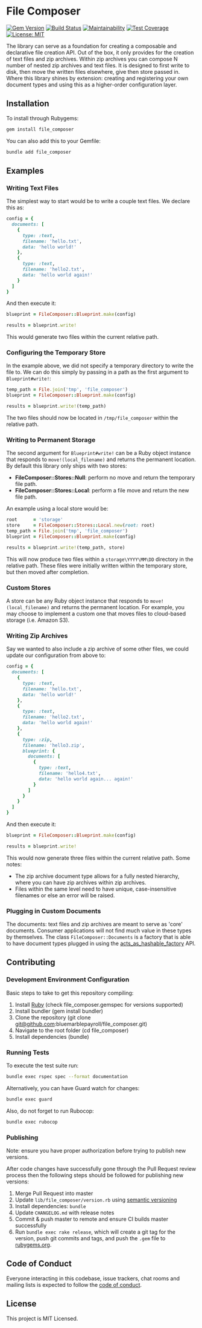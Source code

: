# File Composer

[![Gem Version](https://badge.fury.io/rb/file_composer.svg)](https://badge.fury.io/rb/file_composer) [![Build Status](https://travis-ci.org/bluemarblepayroll/file_composer.svg?branch=master)](https://travis-ci.org/bluemarblepayroll/file_composer) [![Maintainability](https://api.codeclimate.com/v1/badges/5360d687b0e93a4c7cf5/maintainability)](https://codeclimate.com/github/bluemarblepayroll/file_composer/maintainability) [![Test Coverage](https://api.codeclimate.com/v1/badges/5360d687b0e93a4c7cf5/test_coverage)](https://codeclimate.com/github/bluemarblepayroll/file_composer/test_coverage) [![License: MIT](https://img.shields.io/badge/License-MIT-yellow.svg)](https://opensource.org/licenses/MIT)

The library can serve as a foundation for creating a composable and declarative file creation API.  Out of the box, it only provides for the creation of text files and zip archives.  Within zip archives you can compose N number of nested zip archives and text files.  It is designed to first write to disk, then move the written files elsewhere, give then store passed in.  Where this library shines by extension: creating and registering your own document types and using this as a higher-order configuration layer.

## Installation

To install through Rubygems:

````bash
gem install file_composer
````

You can also add this to your Gemfile:

````bash
bundle add file_composer
````

## Examples

### Writing Text Files

The simplest way to start would be to write a couple text files.  We declare this as:

````ruby
config = {
  documents: [
    {
      type: :text,
      filename: 'hello.txt',
      data: 'hello world!'
    },
    {
      type: :text,
      filename: 'hello2.txt',
      data: 'hello world again!'
    }
  ]
}
````

And then execute it:

````ruby
blueprint = FileComposer::Blueprint.make(config)

results = blueprint.write!
````

This would generate two files within the current relative path.

### Configuring the Temporary Store

In the example above, we did not specify a temporary directory to write the file to.  We can do this simply by passing in a path as the first argument to `Blueprint#write!`:

````ruby
temp_path = File.join('tmp', 'file_composer')
blueprint = FileComposer::Blueprint.make(config)

results = blueprint.write!(temp_path)
````

The two files should now be located in `/tmp/file_composer` within the relative path.

### Writing to Permanent Storage

The second argument for `Blueprint#write!` can be a Ruby object instance that responds to `move!(local_filename)` and returns the permanent location.  By default this library only ships with two stores:

* **FileComposer::Stores::Null**: perform no move and return the temporary file path.
* **FileComposer::Stores::Local**: perform a file move and return the new file path.

An example using a local store would be:

````ruby
root      = 'storage'
store     = FileComposer::Stores::Local.new(root: root)
temp_path = File.join('tmp', 'file_composer')
blueprint = FileComposer::Blueprint.make(config)

results = blueprint.write!(temp_path, store)
````

This will now produce two files within a `storage\YYYY\MM\DD` directory in the relative path.  These files were initially written within the temporary store, but then moved after completion.

### Custom Stores

A store can be any Ruby object instance that responds to `move!(local_filename)` and returns the permanent location.  For example, you may choose to implement a custom one that moves files to cloud-based storage (i.e. Amazon S3).

### Writing Zip Archives

Say we wanted to also include a zip archive of some other files, we could update our configuration from above to:

````ruby
config = {
  documents: [
    {
      type: :text,
      filename: 'hello.txt',
      data: 'hello world!'
    },
    {
      type: :text,
      filename: 'hello2.txt',
      data: 'hello world again!'
    },
    {
      type: :zip,
      filename: 'hello3.zip',
      blueprint: {
        documents: [
          {
            type: :text,
            filename: 'hello4.txt',
            data: 'hello world again... again!'
          }
        ]
      }
    }
  ]
}
````

And then execute it:

````ruby
blueprint = FileComposer::Blueprint.make(config)

results = blueprint.write!
````

This would now generate three files within the current relative path.  Some notes:

* The zip archive document type allows for a fully nested hierarchy, where you can have zip archives within zip archives.
* Files within the same level need to have unique, case-insensitive filenames or else an error will be raised.

### Plugging in Custom Documents

The documents: text files and zip archives are meant to serve as 'core' documents.  Consumer applications will not find much value in these types by themselves.  The class `FileComposer::Documents` is a factory that is able to have document types plugged in using the [acts_as_hashable_factory](https://github.com/bluemarblepayroll/acts_as_hashable) API.

## Contributing

### Development Environment Configuration

Basic steps to take to get this repository compiling:

1. Install [Ruby](https://www.ruby-lang.org/en/documentation/installation/) (check file_composer.gemspec for versions supported)
2. Install bundler (gem install bundler)
3. Clone the repository (git clone git@github.com:bluemarblepayroll/file_composer.git)
4. Navigate to the root folder (cd file_composer)
5. Install dependencies (bundle)

### Running Tests

To execute the test suite run:

````bash
bundle exec rspec spec --format documentation
````

Alternatively, you can have Guard watch for changes:

````bash
bundle exec guard
````

Also, do not forget to run Rubocop:

````bash
bundle exec rubocop
````

### Publishing

Note: ensure you have proper authorization before trying to publish new versions.

After code changes have successfully gone through the Pull Request review process then the following steps should be followed for publishing new versions:

1. Merge Pull Request into master
2. Update `lib/file_composer/version.rb` using [semantic versioning](https://semver.org/)
3. Install dependencies: `bundle`
4. Update `CHANGELOG.md` with release notes
5. Commit & push master to remote and ensure CI builds master successfully
6. Run `bundle exec rake release`, which will create a git tag for the version, push git commits and tags, and push the `.gem` file to [rubygems.org](https://rubygems.org).

## Code of Conduct

Everyone interacting in this codebase, issue trackers, chat rooms and mailing lists is expected to follow the [code of conduct](https://github.com/bluemarblepayroll/file_composer/blob/master/CODE_OF_CONDUCT.md).

## License

This project is MIT Licensed.
